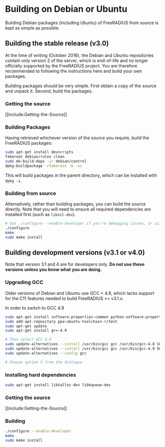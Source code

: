 # Building on Debian or Ubuntu

Building Debian packages (including Ubuntu) of FreeRADIUS from source is kept as simple as possible.

## Building the stable release (v3.0)

At the time of writing (October 2016), the Debian and Ubuntu repositories contain only version 2 of the server, which is end-of-life and no longer officially supported by the FreeRADIUS project. You are therefore recommended to following the instructions here and build your own packages.

Building packages should be very simple. First obtain a copy of the source and unpack it. Second, build the packages.

### Getting the source

[[include:Getting-the-Source]]

### Building Packages

Having retrieved whichever version of the source you require, build the FreeRADIUS packages:

```bash
sudo apt-get install devscripts
fakeroot debian/rules clean
sudo mk-build-deps -ir debian/control
dpkg-buildpackage -rfakeroot -b -uc
```

This will build packages in the parent directory, which can be installed with ``dpkg -i``.

### Building from source

Alternatively, rather than building packages, you can build the source directly. Note that you will need to ensure all required dependencies are installed first (such as `libssl-dev`).

```bash
# Use ./configure --enable-developer if you're debugging issues, or using unstable code.
./configure
make
sudo make install
```


## Building development versions (v3.1 or v4.0)

Note that version 3.1 and 4 are for developers only. **Do not use these versions unless you know what you are doing.**

### Upgrading GCC

Older versions of Debian and Ubuntu use GCC < 4.8, which lacks support for the C11 features needed to build FreeRADIUS >= v3.1.x.

In order to switch to GCC 4.9
```bash
sudo apt-get install software-properties-common python-software-properties
sudo add-apt-repository ppa:ubuntu-toolchain-r/test
sudo apt-get update
sudo apt-get install g++-4.9

# Then select GCC 4.9
sudo update-alternatives --install /usr/bin/gcc gcc /usr/bin/gcc-4.8 100 --slave /usr/bin/g++ g++ /usr/bin/g++-4.8
sudo update-alternatives --install /usr/bin/gcc gcc /usr/bin/gcc-4.9 50 --slave /usr/bin/g++ g++ /usr/bin/g++-4.9 
sudo update-alternatives --config gcc

# Choose option 3 from the dialogue
```

### Installing hard dependencies

```bash
sudo apt-get install libtalloc-dev libkqueue-dev
```

### Getting the source

[[include:Getting-the-Source]]

### Building

```bash
./configure --enable-developer
make
sudo make install
```


